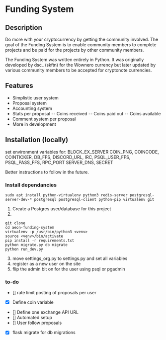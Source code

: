 # Funding System 

## Description

Do more with your cryptocurrency by getting the community involved. The goal of the Funding System is to enable community members to complete projects and be paid for the projects by other community members. 

The Funding System was written entirely in Python. It was originally developed by dsc_ (skftn) for the Wownero currency but later updated by various community members to be accepted for cryptonote currencies. 

## Features
- Simplistic user system
- Proposal system
- Accounting system
- Stats per proposal
-- Coins received
-- Coins paid out
-- Coins available
- Comment system per proposal
- More in development

## Installation (locally)

set environment variables for: 
BLOCK_EX_SERVER
COIN_PNG,
COINCODE, 
COINTICKER, 
DB_FFS,
DISCORD_URL,
IRC,
PSQL_USER_FFS,
PSQL_PASS_FFS, 
RPC_PORT
SERVER_DNS,
SECRET

Better instructions to follow in the future.

### Install dependancies

```sudo apt install python-virtualenv python3 redis-server postgresql-server-dev-* postgresql postgresql-client python-pip virtualenv git```

1. Create a Postgres user/database for this project
2.
```
git clone 
cd aeon-funding-system
virtualenv -p /usr/bin/python3 <venv>
source <venv>/bin/activate
pip install -r requirements.txt
python migrate.py db migrate
python run_dev.py
```
3. move settings_org.py to settings.py and set all variables
3. register as a new user on the site
4. flip the admin bit on for the user using psql or pgadmin

### to-do

- [] rate limit posting of proposals per user
- [x] Define coin variable
- [] Define one exchange API URL
- [] Automated setup
- [] User follow proposals
- [x] flask migrate for db migrations
